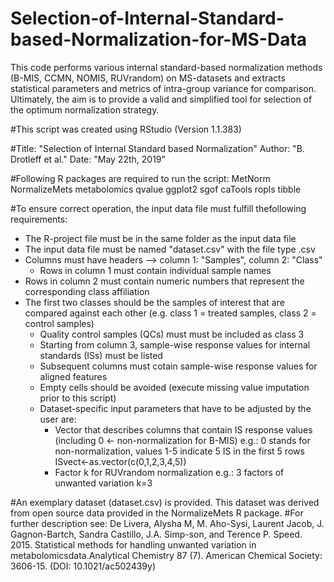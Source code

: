 # Selection-of-Internal-Standard-based-Normalization-for-MS-Data
This code performs various internal standard-based normalization methods (B-MIS, CCMN, NOMIS, RUVrandom) on MS-datasets and extracts statistical parameters and metrics of intra-group variance for comparison. Ultimately, the aim is to provide a valid and simplified tool for selection of the optimum normalization strategy.

#This script was created using RStudio (Version 1.1.383)

#Title: "Selection of Internal Standard based Normalization"
Author: "B. Drotleff et al."
Date: "May 22th, 2019"


#Following R packages are required to run the script:
MetNorm
NormalizeMets
metabolomics
qvalue
ggplot2
sgof
caTools
ropls
tibble


#To ensure correct operation, the input data file must fulfill thefollowing requirements:
  - The R-project file must be in the same folder as the input data file
  - The input data file must be named "dataset.csv" with the file type .csv
  - Columns must have headers --> column 1: "Samples", column 2: "Class"
	- Rows in column 1 must contain individual sample names
  - Rows in column 2 must contain numeric numbers that represent the corresponding class affiliation
  - The first two classes should be the samples of interest that are compared against each other (e.g. class 1 = treated samples, class 2 = control samples)
	- Quality control samples (QCs) must must be included as class 3
	- Starting from column 3, sample-wise response values for internal standards (ISs) must be listed
	- Subsequent columns must cotain sample-wise response values for aligned features
	- Empty cells should be avoided (execute missing value imputation prior to this script)
	- Dataset-specific input parameters that have to be adjusted by the user are:
        - Vector that describes columns that contain IS response values (including 0 <- non-normalization for B-MIS)
          e.g.: 0 stands for non-normalization, values 1-5 indicate 5 IS in the first 5 rows
          ISvect<-as.vector(c(0,1,2,3,4,5))
        - Factor k for RUVrandom normalization
          e.g.: 3 factors of unwanted variation
          k=3
          
          
#An exemplary dataset (dataset.csv) is provided. This dataset was derived from open source data provided in the NormalizeMets R package.
#For further description see: De Livera, Alysha M, M. Aho-Sysi, Laurent Jacob, J. Gagnon-Bartch, Sandra Castillo, J.A. Simp-son, and Terence P. Speed. 2015. Statistical methods for handling unwanted variation in metabolomicsdata.Analytical Chemistry 87 (7). American Chemical Society: 3606-15. (DOI: 10.1021/ac502439y)         
          

